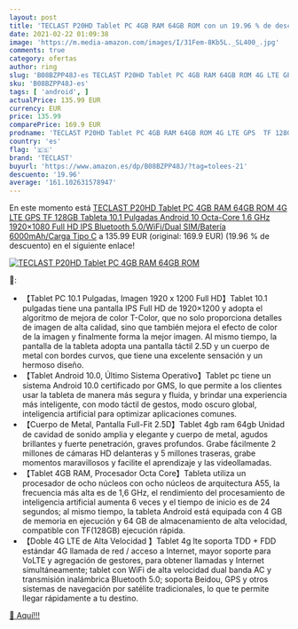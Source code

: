 ```yaml
---
layout: post
title: 'TECLAST P20HD Tablet PC 4GB RAM 64GB ROM con un 19.96 % de descuento'
date: 2021-02-22 01:09:38
image: 'https://m.media-amazon.com/images/I/31Fem-8Kb5L._SL400_.jpg'
comments: true
category: ofertas
author: ring
slug: 'B08BZPP48J-es TECLAST P20HD Tablet PC 4GB RAM 64GB ROM 4G LTE GPS TF...'
sku: 'B08BZPP48J-es'
tags: [ 'android', ]
actualPrice: 135.99 EUR
currency: EUR
price: 135.99
comparePrice: 169.9 EUR
prodname: 'TECLAST P20HD Tablet PC 4GB RAM 64GB ROM 4G LTE GPS  TF 128GB   Tableta 10.1 Pulgadas Android 10  Octa-Core 1.6 GHz  1920×1080 Full HD IPS  Bluetooth 5.0/WiFi/Dual SIM/Batería 6000mAh/Carga Tipo C'
country: 'es'
flag: '🇪🇸'
brand: 'TECLAST'
buyurl: 'https://www.amazon.es/dp/B08BZPP48J/?tag=tolees-21'
descuento: '19.96'
average: '161.102631578947'
---
```


En este momento está [TECLAST P20HD Tablet PC 4GB RAM 64GB ROM 4G LTE GPS  TF 128GB   Tableta 10.1 Pulgadas Android 10  Octa-Core 1.6 GHz  1920×1080 Full HD IPS  Bluetooth 5.0/WiFi/Dual SIM/Batería 6000mAh/Carga Tipo C](https://www.amazon.es/dp/B08BZPP48J/?tag=tolees-21) a 135.99 EUR (original: 169.9 EUR) (19.96 %  de descuento) en el siguiente enlace!

[![TECLAST P20HD Tablet PC 4GB RAM 64GB ROM](https://m.media-amazon.com/images/I/31Fem-8Kb5L._SL400_.jpg)](https://www.amazon.es/dp/B08BZPP48J/?tag=tolees-21)

🔎:

- 【Tablet PC 10.1 Pulgadas, Imagen 1920 x 1200 Full HD】Tablet 10.1 pulgadas tiene una pantalla IPS Full HD de 1920×1200 y adopta el algoritmo de mejora de color T-Color, que no solo proporciona detalles de imagen de alta calidad, sino que también mejora el efecto de color de la imagen y finalmente forma la mejor imagen. Al mismo tiempo, la pantalla de la tableta adopta una pantalla táctil 2.5D y un cuerpo de metal con bordes curvos, que tiene una excelente sensación y un hermoso diseño.
- 【Tablet Android 10.0, Último Sistema Operativo】Tablet pc tiene un sistema Android 10.0 certificado por GMS, lo que permite a los clientes usar la tableta de manera más segura y fluida, y brindar una experiencia más inteligente, con modo táctil de gestos, modo oscuro global, inteligencia artificial para optimizar aplicaciones comunes.
- 【Cuerpo de Metal, Pantalla Full-Fit 2.5D】Tablet 4gb ram 64gb Unidad de cavidad de sonido amplia y elegante y cuerpo de metal, agudos brillantes y fuerte penetración, graves profundos. Grabe fácilmente 2 millones de cámaras HD delanteras y 5 millones traseras, grabe momentos maravillosos y facilite el aprendizaje y las videollamadas.
- 【Tablet 4GB RAM, Procesador Octa Core】Tableta utiliza un procesador de ocho núcleos con ocho núcleos de arquitectura A55, la frecuencia más alta es de 1,6 GHz, el rendimiento del procesamiento de inteligencia artificial aumenta 6 veces y el tiempo de inicio es de 24 segundos; al mismo tiempo, la tableta Android está equipada con 4 GB de memoria en ejecución y 64 GB de almacenamiento de alta velocidad, compatible con TF(128GB) ejecución rápida.
- 【Doble 4G LTE de Alta Velocidad 】Tablet 4g lte soporta TDD + FDD estándar 4G llamada de red / acceso a Internet, mayor soporte para VoLTE y agregación de gestores, para obtener llamadas y Internet simultáneamente; tablet con WiFi de alta velocidad dual banda AC y transmisión inalámbrica Bluetooth 5.0; soporta Beidou, GPS y otros sistemas de navegación por satélite tradicionales, lo que te permite llegar rápidamente a tu destino.

[🛒 Aquí!!!](https://www.amazon.es/dp/B08BZPP48J/?tag=tolees-21)
